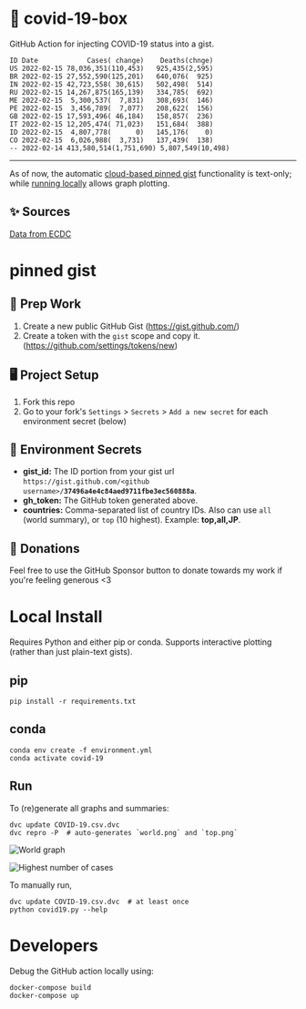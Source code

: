 # 🏥 covid-19-box

GitHub Action for injecting COVID-19 status into a gist.

```
ID Date            Cases( change)    Deaths(chnge)
US 2022-02-15 78,036,351(110,453)   925,435(2,595)
BR 2022-02-15 27,552,590(125,201)   640,076(  925)
IN 2022-02-15 42,723,558( 30,615)   502,498(  514)
RU 2022-02-15 14,267,875(165,139)   334,785(  692)
ME 2022-02-15  5,300,537(  7,831)   308,693(  146)
PE 2022-02-15  3,456,789(  7,077)   208,622(  156)
GB 2022-02-15 17,593,496( 46,184)   158,857(  236)
IT 2022-02-15 12,205,474( 71,023)   151,684(  388)
ID 2022-02-15  4,807,778(      0)   145,176(    0)
CO 2022-02-15  6,026,988(  3,731)   137,439(  138)
-- 2022-02-14 413,580,514(1,751,690) 5,807,549(10,498)
```

---

As of now, the automatic [cloud-based pinned gist](#pinned-gist) functionality is text-only;
while [running locally](#local-install) allows graph plotting.

## ✨ Sources

[Data from ECDC](https://www.ecdc.europa.eu/en/publications-data/download-todays-data-geographic-distribution-covid-19-cases-worldwide)

# pinned gist

## 🎒 Prep Work
1. Create a new public GitHub Gist (https://gist.github.com/)
1. Create a token with the `gist` scope and copy it. (https://github.com/settings/tokens/new)

## 🖥 Project Setup
1. Fork this repo
1. Go to your fork's `Settings` > `Secrets` > `Add a new secret` for each environment secret (below)

## 🤫 Environment Secrets
- **gist_id:** The ID portion from your gist url `https://gist.github.com/<github username>/`**`37496a4e4c84aed9711fbe3ec560888a`**.
- **gh_token:** The GitHub token generated above.
- **countries:** Comma-separated list of country IDs. Also can use `all` (world summary), or `top` (10 highest). Example: **top,all,JP**.

## 💸 Donations

Feel free to use the GitHub Sponsor button to donate towards my work if you're feeling generous <3

# Local Install

Requires Python and either pip or conda. Supports interactive plotting (rather than just plain-text gists).

## pip

```
pip install -r requirements.txt
```

## conda

```
conda env create -f environment.yml
conda activate covid-19
```

## Run

To (re)generate all graphs and summaries:

```
dvc update COVID-19.csv.dvc
dvc repro -P  # auto-generates `world.png` and `top.png`
```

![World graph](world.png)

![Highest number of cases](top.png)

To manually run,

```
dvc update COVID-19.csv.dvc  # at least once
python covid19.py --help
```

# Developers

Debug the GitHub action locally using:

```
docker-compose build
docker-compose up
```

